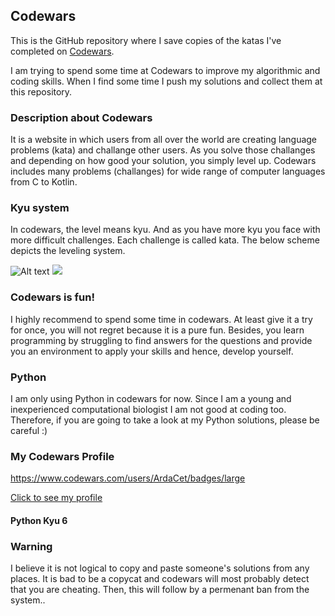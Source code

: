 ## Codewars

This is the GitHub repository where I save copies of the katas I've completed on [Codewars](https://www.codewars.com).

I am trying to spend some time at Codewars to improve my algorithmic and coding skills. When I find some time I push my solutions and collect them at this repository.

### Description about Codewars
It is a website in which users from all over the world are creating language problems (kata) and challange other users. As you solve those challanges and depending on how good your solution, you simply level up. Codewars includes many problems (challanges) for wide range of computer languages from C to Kotlin.

### Kyu system
In codewars, the level means kyu. And as you have more kyu you face with more difficult challenges. Each challenge is called kata.
The below scheme depicts the leveling system.

![Alt text](https://camo.githubusercontent.com/5f28e2e61b2abbc1144a892d684a6b87e58f5b10526170cf7496012a3dbe08bb/68747470733a2f2f692e696d6775722e636f6d2f566d3737584d762e706e67)
<img src="https://camo.githubusercontent.com/5f28e2e61b2abbc1144a892d684a6b87e58f5b10526170cf7496012a3dbe08bb/68747470733a2f2f692e696d6775722e636f6d2f566d3737584d762e706e67">


### Codewars is fun!
I highly recommend to spend some time in codewars. At least give it a try for once, you will not regret because it is a pure fun. Besides, you learn programming by struggling to find answers for the questions and provide you an environment to apply your skills and hence, develop yourself.

### Python
I am only using Python in codewars for now. Since I am a young and inexperienced computational biologist I am not good at coding too. Therefore, if you are going to take a look at my Python solutions, please be careful :)

### My Codewars Profile
https://www.codewars.com/users/ArdaCet/badges/large

[Click to see my profile](https://www.codewars.com/users/ArdaCet)

#### Python Kyu 6

### Warning
I believe it is not logical to copy and paste someone's solutions from any places. It is bad to be a copycat and codewars will most probably detect that you are cheating. Then, this will follow by a permenant ban from the system..
